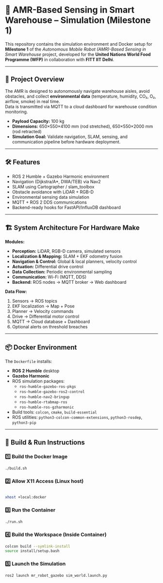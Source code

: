 # 🚚 AMR-Based Sensing in Smart Warehouse – Simulation (Milestone 1)

This repository contains the simulation environment and Docker setup for **Milestone 1** of the *Autonomous Mobile Robot (AMR)-Based Sensing in Smart Warehouse* project, developed for the **United Nations World Food Programme (WFP)** in collaboration with **FITT IIT Delhi**.

---

## 📌 Project Overview
The AMR is designed to autonomously navigate warehouse aisles, avoid obstacles, and collect **environmental data** (temperature, humidity, CO₂, O₂, airflow, smoke) in real time.  
Data is transmitted via MQTT to a cloud dashboard for warehouse condition monitoring.

- **Payload Capacity:** 100 kg  
- **Dimensions:** 650×550×4100 mm (rod stretched), 650×550×2000 mm (rod retracted)  
- **Simulation Goal:** Validate navigation, SLAM, sensing, and communication pipeline before hardware deployment.

---

## 🛠 Features
- ROS 2 Humble + Gazebo Harmonic environment
- Navigation (Dijkstra/A*, DWA/TEB) via Nav2
- SLAM using Cartographer / slam_toolbox
- Obstacle avoidance with LiDAR + RGB-D
- Environmental sensing data simulation
- MQTT + ROS 2 DDS communications
- Backend-ready hooks for FastAPI/InfluxDB dashboard

---

## 🏗 System Architecture For Hardware Make

**Modules:**
- **Perception:** LiDAR, RGB-D camera, simulated sensors  
- **Localization & Mapping:** SLAM + EKF odometry fusion  
- **Navigation & Control:** Global & local planners, velocity control  
- **Actuation:** Differential drive control  
- **Data Collection:** Periodic environmental sampling  
- **Communication:** Wi-Fi (MQTT, DDS)  
- **Backend:** ROS nodes → MQTT broker → Web dashboard  

**Data Flow:**
1. Sensors → ROS topics  
2. EKF localization → Map + Pose  
3. Planner → Velocity commands  
4. Drive → Differential motor control  
5. MQTT → Cloud database + Dashboard  
6. Optional alerts on threshold breaches

---

## 📦 Docker Environment

The `Dockerfile` installs:

- **ROS 2 Humble** desktop
- **Gazebo Harmonic**
- ROS simulation packages:
  - `ros-humble-gazebo-ros-pkgs`
  - `ros-humble-gazebo-ros2-control`
  - `ros-humble-nav2-bringup`
  - `ros-humble-rtabmap-ros`
  - `ros-humble-ros-gzharmonic`
- Build tools: `colcon`, `cmake`, `build-essential`
- ROS utilities: `python3-colcon-common-extensions`, `python3-rosdep`, `python3-pip`

---

## 🔧 Build & Run Instructions

### 1️⃣ Build the Docker Image
```bash
./build.sh
```


### 2️⃣ Allow X11 Access (Linux host)
```bash 

xhost +local:docker
```
### 3️⃣ Run the Container
```bash
./run.sh
```
### 4️⃣ Build the Workspace (Inside Container)
```bash
colcon build --symlink-install
source install/setup.bash
```
### 5️⃣ Launch the Simulation
```bash
ros2 launch mr_robot_gazebo sim_world.launch.py 
```


